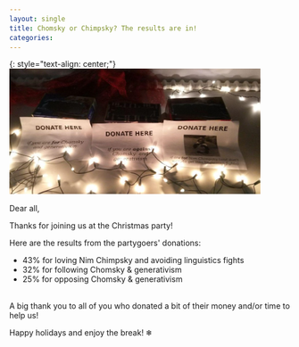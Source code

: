 ```yaml
---
layout: single
title: Chomsky or Chimpsky? The results are in!
categories: 
---
```


{: style="text-align: center;"}
<img src="/files/events/donationboxes.jpg" alt="The three donation boxes" width="450"/>


Dear all,

Thanks for joining us at the Christmas party!  

Here are the results from the partygoers' donations:
- 43% for loving Nim Chimpsky and avoiding linguistics fights
- 32% for following Chomsky & generativism
- 25% for opposing Chomsky & generativism

<br>
A big thank you to all of you who donated a bit of their money and/or time to help us!


Happy holidays and enjoy the break! ❄
